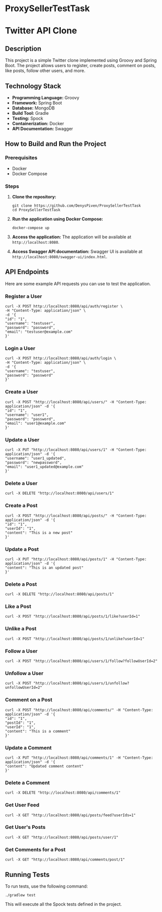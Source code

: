 # ProxySellerTestTask
# Twitter API Clone

## Description

This project is a simple Twitter clone implemented using Groovy and Spring Boot. The project allows users to register, create posts, comment on posts, like posts, follow other users, and more.

## Technology Stack

- **Programming Language:** Groovy
- **Framework:** Spring Boot
- **Database:** MongoDB
- **Build Tool:** Gradle
- **Testing:** Spock
- **Containerization:** Docker
- **API Documentation:** Swagger

## How to Build and Run the Project

### Prerequisites

- Docker
- Docker Compose

### Steps

1. **Clone the repository:**
   ```
   git clone https://github.com/DenysPiven/ProxySellerTestTask
   cd ProxySellerTestTask
   ```
3. **Run the application using Docker Compose:**
   ```
   docker-compose up
   ```
3. **Access the application:**
   The application will be available at `http://localhost:8080`.

4. **Access Swagger API documentation:**
   Swagger UI is available at `http://localhost:8080/swagger-ui/index.html`.

## API Endpoints

Here are some example API requests you can use to test the application.

### Register a User
```
curl -X POST http://localhost:8080/api/auth/register \
-H "Content-Type: application/json" \
-d '{
"id": "1",
"username": "testuser",
"password": "password",
"email": "testuser@example.com"
}'
```

### Login a User
```
curl -X POST http://localhost:8080/api/auth/login \
-H "Content-Type: application/json" \
-d '{
"username": "testuser",
"password": "password"
}'
```

### Create a User
```
curl -X POST "http://localhost:8080/api/users/" -H "Content-Type: application/json" -d '{
"id": "1",
"username": "user1",
"password": "password",
"email": "user1@example.com"
}'
```
### Update a User
```
curl -X PUT "http://localhost:8080/api/users/1" -H "Content-Type: application/json" -d '{
"username": "user1_updated",
"password": "newpassword",
"email": "user1_updated@example.com"
}'
```
### Delete a User
```
curl -X DELETE "http://localhost:8080/api/users/1"
```
### Create a Post
```
curl -X POST "http://localhost:8080/api/posts/" -H "Content-Type: application/json" -d '{
"id": "1",
"userId": "1",
"content": "This is a new post"
}'
```
### Update a Post
```
curl -X PUT "http://localhost:8080/api/posts/1" -H "Content-Type: application/json" -d '{
"content": "This is an updated post"
}'
```
### Delete a Post
```
curl -X DELETE "http://localhost:8080/api/posts/1"
```
### Like a Post
```
curl -X POST "http://localhost:8080/api/posts/1/like?userId=1"
```
### Unlike a Post
```
curl -X POST "http://localhost:8080/api/posts/1/unlike?userId=1"
```
### Follow a User
```
curl -X POST "http://localhost:8080/api/users/1/follow?followUserId=2"
```
### Unfollow a User
```
curl -X POST "http://localhost:8080/api/users/1/unfollow?unfollowUserId=2"
```
### Comment on a Post
```
curl -X POST "http://localhost:8080/api/comments/" -H "Content-Type: application/json" -d '{
"id": "1",
"postId": "1",
"userId": "1",
"content": "This is a comment"
}'
```
### Update a Comment
```
curl -X PUT "http://localhost:8080/api/comments/1" -H "Content-Type: application/json" -d '{
"content": "Updated comment content"
}'
```
### Delete a Comment
```
curl -X DELETE "http://localhost:8080/api/comments/1"
```
### Get User Feed
```
curl -X GET "http://localhost:8080/api/posts/feed?userIds=1"
```
### Get User's Posts
```
curl -X GET "http://localhost:8080/api/posts/user/1"
```
### Get Comments for a Post
```
curl -X GET "http://localhost:8080/api/comments/post/1"
```
## Running Tests

To run tests, use the following command:
```
./gradlew test
```
This will execute all the Spock tests defined in the project.